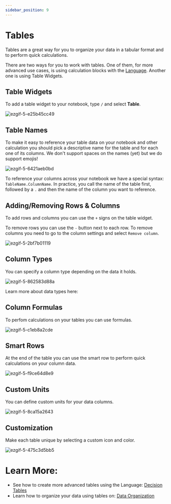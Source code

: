 ```yaml
---
sidebar_position: 9
---
```


# Tables

Tables are a great way for you to organize your data in a tabular format and to perform quick calculations.

There are two ways for you to work with tables. One of them, for more advanced use cases, is using calculation blocks with the [Language](/docs/language/data-organization/tables). Another one is using Table Widgets.

## Table Widgets

To add a table widget to your notebook, type `/` and select **Table**.

![ezgif-5-e25b45cc49](https://user-images.githubusercontent.com/12210180/181019587-1fb8879f-0fa5-4fe1-b66f-0b6f2516198a.gif)

## Table Names

To make it easy to reference your table data on your notebook and other calculation you should pick a descriptive name for the table and for each one of its columns. We don't support spaces on the names (yet) but we do support emojis!

![ezgif-5-6421aeb0bd](https://user-images.githubusercontent.com/12210180/181020437-e0d9ea9e-fe78-4ff0-b8a0-207ca44e32c9.gif)

To reference your columns across your notebook we have a special syntax: `TableName.ColumnName`. In practice, you call the name of the table first, followed by a `.` and then the name of the column you want to reference.


## Adding/Removing Rows & Columns

To add rows and columns you can use the `+` signs on the table widget.

To remove rows you can use the `-` button next to each row. To remove columns you need to go to the column settings and select `Remove column`.

![ezgif-5-2bf7b01119](https://user-images.githubusercontent.com/12210180/181021285-b867b6c8-c779-40f7-8b25-569b904a7670.gif)


## Column Types
You can specify a column type depending on the data it holds.

![ezgif-5-862583d88a](https://user-images.githubusercontent.com/12210180/181021973-e7b9ea8b-90c7-496c-a73c-f9a02af09bbf.gif)

Learn more about data types here:

## Column Formulas
To perfom calculations on your tables you can use formulas.

![ezgif-5-c1eb8a2cde](https://user-images.githubusercontent.com/12210180/181024074-ed35e72c-0ae8-43a4-9f37-62f0dea0fca8.gif)

## Smart Rows

At the end of the table you can use the smart row to perform quick calculations on your column data.

![ezgif-5-f9ce64d8e9](https://user-images.githubusercontent.com/12210180/181024905-2d9dfa59-57e2-42bf-9eda-d31ef3855af7.gif)


## Custom Units

You can define custom units for your data columns.

![ezgif-5-8ca15a2643](https://user-images.githubusercontent.com/12210180/181025348-25bbb1c8-89c3-4095-bbcc-f74c8c871714.gif)

## Customization

Make each table unique by selecting a custom icon and color.

![ezgif-5-475c3d5bb5](https://user-images.githubusercontent.com/12210180/181023290-9bc93b88-a2bf-4e9c-967e-f8e9d64cabec.gif)


# Learn More:
- See how to create more advanced tables using the Language: [Decision Tables](/docs/language/advanced-concepts/decision-tables)
- Learn how to organize your data using tables on: [Data Organization](/docs/language/data-organization/tables)
